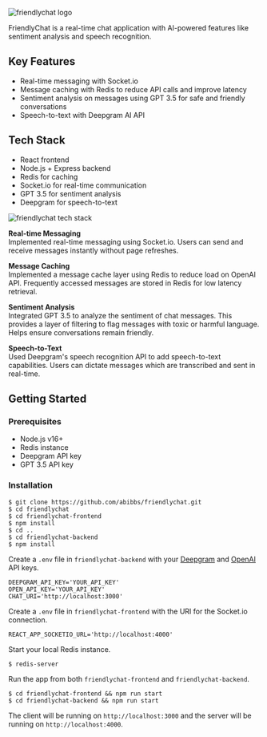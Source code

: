 ![friendlychat logo](https://i.ibb.co/D9qVdfb/Friendly-Chat-logo-large.png)

FriendlyChat is a real-time chat application with AI-powered features like sentiment analysis and speech recognition.

## Key Features
- Real-time messaging with Socket.io
- Message caching with Redis to reduce API calls and improve latency
- Sentiment analysis on messages using GPT 3.5 for safe and friendly conversations
- Speech-to-text with Deepgram AI API

## Tech Stack
- React frontend
- Node.js + Express backend
- Redis for caching
- Socket.io for real-time communication
- GPT 3.5 for sentiment analysis
- Deepgram for speech-to-text

![friendlychat tech stack](https://i.ibb.co/TcG1ygc/Friendlychat-Tech-Stack.png)

**Real-time Messaging**  
Implemented real-time messaging using Socket.io. Users can send and receive messages instantly without page refreshes.

**Message Caching**  
Implemented a message cache layer using Redis to reduce load on OpenAI API. Frequently accessed messages are stored in Redis for low latency retrieval.

**Sentiment Analysis**  
Integrated GPT 3.5 to analyze the sentiment of chat messages. This provides a layer of filtering to flag messages with toxic or harmful language. Helps ensure conversations remain friendly.

**Speech-to-Text**  
Used Deepgram's speech recognition API to add speech-to-text capabilities. Users can dictate messages which are transcribed and sent in real-time.

## Getting Started
### Prerequisites
-   Node.js v16+
-   Redis instance
-   Deepgram API key
-   GPT 3.5 API key

### Installation
    $ git clone https://github.com/abibbs/friendlychat.git
    $ cd friendlychat
    $ cd friendlychat-frontend
    $ npm install
    $ cd ..
    $ cd friendlychat-backend
    $ npm install

Create a `.env` file in `friendlychat-backend` with your [Deepgram](https://deepgram.com/) and [OpenAI](https://openai.com/) API keys.

    DEEPGRAM_API_KEY='YOUR_API_KEY'
    OPEN_API_KEY='YOUR_API_KEY'
    CHAT_URI='http://localhost:3000'

Create a `.env` file in `friendlychat-frontend` with the URI for the Socket.io connection.

    REACT_APP_SOCKETIO_URL='http://localhost:4000'

Start your local Redis instance.

    $ redis-server

Run the app from both `friendlychat-frontend` and `friendlychat-backend`.

    $ cd friendlychat-frontend && npm run start
    $ cd friendlychat-backend && npm run start

The client will be running on `http://localhost:3000` and the server will be running on `http://localhost:4000`.